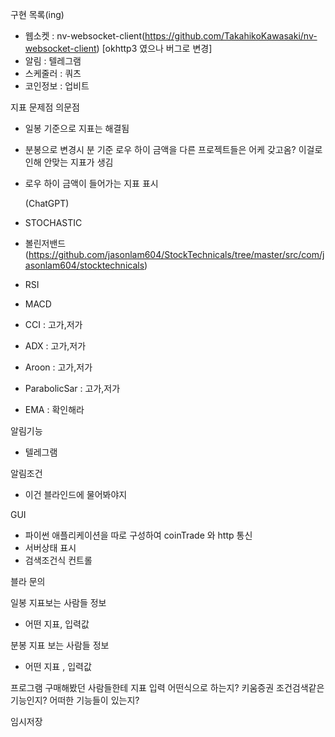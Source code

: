 구현 목록(ing)
* 웹소켓 : nv-websocket-client(https://github.com/TakahikoKawasaki/nv-websocket-client)  [okhttp3 였으나 버그로 변경]  
* 알림 : 텔레그램
* 스케줄러 : 쿼츠
* 코인정보 : 업비트

지표
문제점 의문점
* 일봉 기준으로 지표는 해결됨
* 분봉으로 변경시 분 기준 로우 하이 금액을 다른 프로젝트들은 어케 갖고옴? 이걸로인해 안맞는 지표가 생김
* 로우 하이 금액이 들어가는 지표 표시

  (ChatGPT)
* STOCHASTIC
* 볼린저밴드
  (https://github.com/jasonlam604/StockTechnicals/tree/master/src/com/jasonlam604/stocktechnicals)
* RSI 
* MACD 
* CCI  : 고가,저가
* ADX  : 고가,저가
* Aroon  : 고가,저가
* ParabolicSar : 고가,저가
* EMA : 확인해라
  
알림기능
* 텔레그램

알림조건
* 이건 블라인드에 물어봐야지

GUI
* 파이썬 애플리케이션을 따로 구성하여 coinTrade 와 http 통신
* 서버상태 표시
* 검색조건식 컨트롤




블라 문의

일봉 지표보는 사람들 정보
 * 어떤 지표, 입력값

분봉 지표 보는 사람들 정보
 * 어떤 지표 , 입력값


프로그램 구매해봤던 사람들한테 지표 입력 어떤식으로 하는지?
키움증권 조건검색같은 기능인지?
어떠한 기능들이 있는지?

임시저장
<html>
  <head>
    <script type="text/javascript" src="https://www.gstatic.com/charts/loader.js"></script>
    <script type="text/javascript">
      google.charts.load('current', {'packages':['corechart']});
      google.charts.setOnLoadCallback(drawChart);

function drawChart() {
var data = google.visualization.arrayToDataTable([
['Mon', 100, 180, 150, 200], // 저 ,현, 시, 고
['Tue', 31, 38, 55, 66],
['Wed', 50, 55, 77, 80],
['Thu', 77, 77, 66, 50],
['Fri', 68, 66, 22, 15]
// Treat first row as data as well.
], true);

    var options = {
      legend:'none'
    };

    var chart = new google.visualization.CandlestickChart(document.getElementById('chart_div'));

    chart.draw(data, options);
}
</script>
  </head>
  <body>
    <div id="chart_div" style="width: 900px; height: 500px;"></div>
  </body>
</html>
